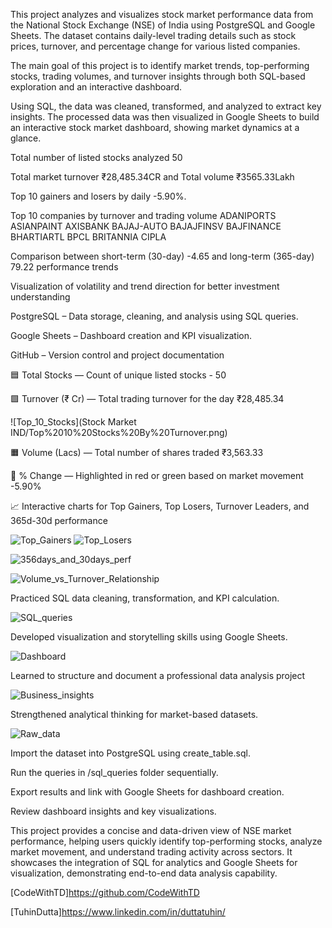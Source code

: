 
<!-- # 📊 National Stock Exchange (NSE) Stock Market Analysis -->
This project analyzes and visualizes stock market performance data from the National Stock Exchange (NSE) of India using PostgreSQL and Google Sheets.
The dataset contains daily-level trading details such as stock prices, turnover, and percentage change for various listed companies.

The main goal of this project is to identify market trends, top-performing stocks, trading volumes, and turnover insights through both SQL-based exploration and an interactive dashboard.

Using SQL, the data was cleaned, transformed, and analyzed to extract key insights. The processed data was then visualized in Google Sheets to build an interactive stock market dashboard, showing market dynamics at a glance.

<!-- # 🧠 Key Insights -->

Total number of listed stocks analyzed 50

Total market turnover ₹28,485.34CR and Total volume ₹3565.33Lakh

Top 10 gainers and losers by daily -5.90%.

Top 10 companies by turnover and trading volume 
ADANIPORTS
ASIANPAINT
AXISBANK
BAJAJ-AUTO
BAJAJFINSV
BAJFINANCE
BHARTIARTL
BPCL
BRITANNIA
CIPLA

Comparison between short-term (30-day) -4.65 and long-term (365-day) 79.22 performance trends

Visualization of volatility and trend direction for better investment understanding

<!-- ## 🧰 Tools & Technologies -->

PostgreSQL – Data storage, cleaning, and analysis using SQL queries.

Google Sheets – Dashboard creation and KPI visualization.

GitHub – Version control and project documentation

<!-- ## 📊 Dashboard Highlights -->

🟦 Total Stocks — Count of unique listed stocks - 50

🟩 Turnover (₹ Cr) — Total trading turnover for the day ₹28,485.34

![Top_10_Stocks](Stock Market IND/Top%2010%20Stocks%20By%20Turnover.png)

🟧 Volume (Lacs) — Total number of shares traded ₹3,563.33

🔴 % Change — Highlighted in red or green based on market movement -5.90%

📈 Interactive charts for Top Gainers, Top Losers, Turnover Leaders, and 365d-30d performance

![Top_Gainers](Pictures/Top%20Gainers.png)
![Top_Losers](Pictures/Top%20Losers.png)

![356days_and_30days_perf](Pictures/365-Day%20&%2030-Day%20Performance.png)

![Volume_vs_Turnover_Relationship](Pictures/Volume%20vs%20Turnover%20Relationship.png)

<!-- ## 💡 Learning Outcomes -->

Practiced SQL data cleaning, transformation, and KPI calculation.

![SQL_queries](Pictures/Screenshot%20(38).png)

Developed visualization and storytelling skills using Google Sheets.

![Dashboard](Pictures/Dashboard.png)

Learned to structure and document a professional data analysis project

![Business_insights](Pictures/Business%20insights.png)

Strengthened analytical thinking for market-based datasets.

![Raw_data](Pictures/Raw%20data.png)

<!-- ## 🚀 How to Run -->

Import the dataset into PostgreSQL using create_table.sql.

Run the queries in /sql_queries folder sequentially.

Export results and link with Google Sheets for dashboard creation.

Review dashboard insights and key visualizations.

<!-- ## 🏁 Conclusion -->

This project provides a concise and data-driven view of NSE market performance, helping users quickly identify top-performing stocks, analyze market movement, and understand trading activity across sectors.
It showcases the integration of SQL for analytics and Google Sheets for visualization, demonstrating end-to-end data analysis capability.


<!-- ## Authors -->
[CodeWithTD]https://github.com/CodeWithTD

[TuhinDutta]https://www.linkedin.com/in/duttatuhin/

